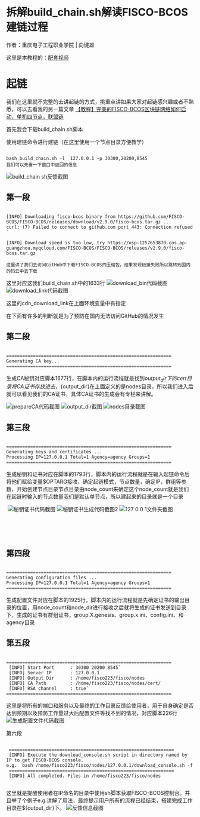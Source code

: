 # 拆解build_chain.sh解读FISCO-BCOS建链过程
作者：重庆电子工程职业学院 | 向键雄

这里是本教程的：[配套视频](https://space.bilibili.com/335373077)

# 起链
我们在这里就不完整的去讲起链的方式，挑重点讲如果大家对起链感兴趣或者不熟悉，可以去看我的另一篇文章
[【教程】完美的FISCO-BCOS区块链网络如何启动，单机四节点，联盟链](https://blog.csdn.net/qq_57309855/article/details/126180787?spm=1001.2014.3001.5501)

首先我会下载build_chain.sh脚本

使用建链命令进行建链（在这里使用一个节点目录方便教学）

```

bash build_chain.sh -l  127.0.0.1 -p 30300,20200,8545
我们可以先看一下窗口中返回的信息

```
![build_chain sh反馈截图](https://user-images.githubusercontent.com/111106471/184881953-bcacb07b-f6b5-4ab2-9166-20aebe5bcc37.png)




## 第一段

```

[INFO] Downloading fisco-bcos binary from https://github.com/FISCO-BCOS/FISCO-BCOS/releases/download/v2.9.0/fisco-bcos.tar.gz ... 
curl: (7) Failed to connect to github.com port 443: Connection refused ` 
 
[INFO] Download speed is too low, try https://osp-1257653870.cos.ap-guangzhou.myqcloud.com/FISCO-BCOS/FISCO-BCOS/releases/v2.9.0/fisco-bcos.tar.gz 

这里讲了我们去访问GitHub中下载FISCO-BCOS的压缩包，结果发现链接失败所以跳转到国内的码云中去下载

```

这里对应这我们build_chain.sh中的1633行
![download_bin代码截图](https://user-images.githubusercontent.com/111106471/184882007-e90f1b3c-0bb9-407d-b2ad-194c1c0a21d5.png)
![download_link代码截图](https://user-images.githubusercontent.com/111106471/184882027-38fe8614-632d-4335-9e50-7bc86f187529.png)



 这里的cdn_download_link在上面环境变量中有指定



 在下面有许多的判断就是为了预防在国内无法访问GitHub的情况发生

## 第二段

```

==============================================================
Generating CA key...
==============================================================

```
 
生成CA秘钥对应脚本1677行，在脚本内的运行流程就是找到${output_dir}下的cert目录将CA证书存放进去，${output_dir}在上面定义的是nodes目录，所以我们进入后就可以看见我们的CA证书，具体CA证书的生成会有专栏来讲解。

![prepareCA代码截图](https://user-images.githubusercontent.com/111106471/184881843-f81179d6-945f-4e2e-b64c-6b1e86a3cd50.png)
![output_dir截图](https://user-images.githubusercontent.com/111106471/184881884-f3ff536b-0d61-46de-af3b-832f2982b129.png)
![nodes目录截图](https://user-images.githubusercontent.com/111106471/184881899-d5980b81-7f54-487b-b280-5cb435df7c36.png)


 

## 第三段

```

============================================================== 
Generating keys and certificates ...
Processing IP=127.0.0.1 Total=1 Agency=agency Groups=1
==============================================================

```

生成秘钥和证书对应在脚本的1793行，脚本内的运行流程就是在输入起链命令后将他们赋给变量$OPTARG接收，确定起链模式，节点数量，确定IP，群组等参数，开始创建节点目录节点目录由node_count来确定这个node_count就是我们在起链时输入的节点数量我们是默认单节点，所以建起来的目录就是一个目录

​
![秘钥证书代码截图](https://user-images.githubusercontent.com/111106471/184882272-d8c63950-9576-42c8-bff5-5b11349f6b9c.png)
![秘钥证书生成代码截图2](https://user-images.githubusercontent.com/111106471/184882282-2bb1ed99-5605-478c-9d64-015e6b1a2ec9.png)
![127 0 0 1文件夹截图](https://user-images.githubusercontent.com/111106471/184882372-f5230d39-98aa-4b27-9b5b-b18a1212e134.png)


​

​

## 第四段

```

==============================================================
Generating configuration files ...
Processing IP=127.0.0.1 Total=1 Agency=agency Groups=1
==============================================================

```

生成配置文件对应在脚本的1925行，脚本内的运行流程就是先确定证书的输出目录的位置，用node_count和node_dir进行接收之后就将生成的证书发送到目录下，生成的证书有群组证书，group.X.genesis、group.x.ini、config.ini、和agency目录



## 第五段

```

==============================================================
 [INFO] Start Port      : 30300 20200 8545`
 [INFO] Server IP       : 127.0.0.1
 [INFO] Output Dir      : /home/fisco223/fisco/nodes
 [INFO] CA Path         : /home/fisco223/fisco/nodes/cert/
 [INFO] RSA channel     : true`
==============================================================

```

这里是将所有的端口和服务以及最终的工作目录反馈给使用者，用于自身确定是否达到预期以及预防工作量过大后配置文件等找不到的情况，对应脚本226行 
![生成配置文件代码截图](https://user-images.githubusercontent.com/111106471/184882563-01bbca48-4460-408d-878e-4214e5563777.png)



第六段

```

 ==============================================================
 [INFO] Execute the download_console.sh script in directory named by IP to get FISCO-BCOS console.
e.g.  bash /home/fisco223/fisco/nodes/127.0.0.1/download_console.sh -f 
 ==============================================================
 [INFO] All completed. Files in /home/fisco223/fisco/nodes
 
 ```
 
这里就是提醒使用者在IP命名的目录中使用sh脚本获取FISCO-BCOS控制台。并且举了个例子e.g.讲解了用法，最终提示用户所有的流程已经结束，搭建完成工作目录在${output_dir}下。
![反馈信息截图](https://user-images.githubusercontent.com/111106471/184882668-3f673308-042c-419d-9bc0-2b1fc49c3500.png)


